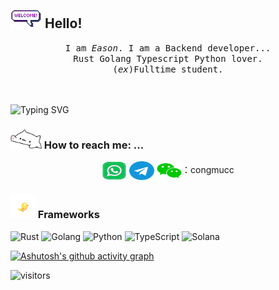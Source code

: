 ## <img src="https://raw.githubusercontent.com/congmucc/congmucc/main/resources/gif/welcomeglitch.gif" width="50px" /> Hello!

<p align="center" >
  <samp>
    I am <em>Eason</em>. I am a Backend developer... 
  <br/> Rust Golang Typescript Python lover.
    <br/> (<em>ex</em>)Fulltime student.
  <br/>
  <br/>
  <br/>
</p>


![Typing SVG](https://readme-typing-svg.demolab.com/?lines=In+continuous+learning)

### <img src="https://raw.githubusercontent.com/congmucc/congmucc/main/resources/gif/bongocat.gif" width="50px" /> How to reach me: ...

<p align="center">
<a href="https://wa.me/8617630721764" target="blank"><img align="center" src="https://raw.githubusercontent.com/congmucc/congmucc/main/resources/images/whatsapp.svg" alt="" height="30" width="40" /></a>
<a href="https://t.me/congmucc" target="blank"><img align="center" src="https://raw.githubusercontent.com/congmucc/congmucc/main/resources/images/telegram.svg" alt="" height="30" width="40" /></a>
<a href="congmucc"><img align="center" src="https://raw.githubusercontent.com/congmucc/congmucc/main/resources/images/wechat.svg" alt="" height="30" width="40" /></a>：congmucc
</p>


### <img src="https://raw.githubusercontent.com/congmucc/congmucc/main/resources/gif/flying-bird.gif" width="40px" /> Frameworks


![Rust](https://img.shields.io/badge/-Rust-000000?style=flat&logo=rust&logoColor=white&labelColor=DEA584) 
![Golang](https://img.shields.io/badge/-Golang-00ADD8?style=flat&logo=go&logoColor=white&labelColor=29BEB0) 
![Python](https://img.shields.io/badge/-Python-3776AB?style=flat&logo=python&logoColor=white&labelColor=306998) 
![TypeScript](https://img.shields.io/badge/-TypeScript-3178C6?style=flat&logo=typescript&logoColor=white&labelColor=007ACC) 
![Solana](https://img.shields.io/badge/-Solana-3A0CA3?style=flat&logo=solana&logoColor=white&labelColor=9945FF)



[![Ashutosh's github activity graph](https://github-readme-activity-graph.vercel.app/graph?username=congmucc&theme=dracula)](https://github.com/ashutosh00710/github-readme-activity-graph)





![visitors](https://visitor-badge.glitch.me/badge?page_id=congmucc.congmucc&left_color=green&right_color=red)

